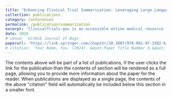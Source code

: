 ```yaml
---
title: "Enhancing Clinical Trial Summarization: Leveraging Large Language Models and Knowledge Graphs for Entity Preservation"
collection: publications
category: conferences
permalink: /publication/summarization
excerpt: 'ClinicalTrials.gov is an accessible online medical resource for researchers, healthcare professionals, and policy designers seeking detailed information on clinical trials. Summarizing these long clinical records can significantly reduce the time needed for the database users as the process transforms comprehensive information into concise synopses, preserving the essential meaning and facilitating understanding. In this paper, we employ the Bidirectional and Auto-Regressive Transformers model to generate the trials’ brief summaries. Our contributions provide new preprocessing techniques for model training, which leads to a robust summarization model. The fine-tuned model significantly enhanced ROUGE-1, ROUGE-2, and ROUGE-L F1-scores by 14%, 23%, and 20%, respectively, compared to previous studies. Additionally, we present an innovative knowledge graph based on entity classes to assess the generated summaries. This graph not only quantifies the essential entities transformed from the original text to the summaries but also provides insights into their specific order and arrangement in sentences.'
date: 2024
# venue: 'GitHub Journal of Bugs'
paperurl: 'https://link.springer.com/chapter/10.1007/978-981-97-3302-6_26'
# citation: 'Your Name, You. (2024). &quot;Paper Title Number 3.&quot; <i>GitHub Journal of Bugs</i>. 1(3).'
---
```


The contents above will be part of a list of publications, if the user clicks the link for the publication than the contents of section will be rendered as a full page, allowing you to provide more information about the paper for the reader. When publications are displayed as a single page, the contents of the above "citation" field will automatically be included below this section in a smaller font.
